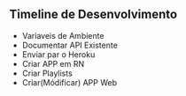 ## Timeline de Desenvolvimento

- Variaveis de Ambiente
- Documentar API Existente
- Enviar par o Heroku
- Criar APP em RN
- Criar Playlists
- Criar(Módificar) APP Web
